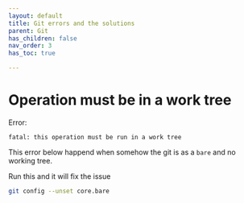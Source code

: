```yaml
---
layout: default
title: Git errors and the solutions
parent: Git
has_children: false
nav_order: 3
has_toc: true

---
```


# Operation must be in a work tree


Error:
```
fatal: this operation must be run in a work tree

```
This error below happend when somehow the git is as a `bare` and no working tree. 


Run this and it will fix the issue

```bash
git config --unset core.bare

```